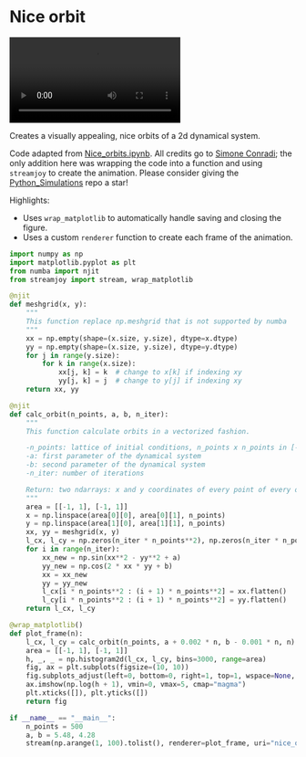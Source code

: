 # Nice orbit

<video controls="true" allowfullscreen="true">
<source src="https://github.com/ahuang11/streamjoy/assets/15331990/775fa0ff-540c-4e48-b751-b68823ec511b" type="video/mp4">
</video>

Creates a visually appealing, nice orbits of a 2d dynamical system.

Code adapted from [Nice_orbits.ipynb](https://github.com/profConradi/Python_Simulations/blob/main/Nice_orbits.ipynb).
All credits go to [Simone Conradi](https://github.com/profConradi); the only addition here was wrapping the code into a function and using `streamjoy` to create the animation. Please consider giving the [Python_Simulations](https://github.com/profConradi/Python_Simulations/tree/main) repo a star!

Highlights:

- Uses `wrap_matplotlib` to automatically handle saving and closing the figure.
- Uses a custom `renderer` function to create each frame of the animation.

```python
import numpy as np
import matplotlib.pyplot as plt
from numba import njit
from streamjoy import stream, wrap_matplotlib

@njit
def meshgrid(x, y):
    """
    This function replace np.meshgrid that is not supported by numba
    """
    xx = np.empty(shape=(x.size, y.size), dtype=x.dtype)
    yy = np.empty(shape=(x.size, y.size), dtype=y.dtype)
    for j in range(y.size):
        for k in range(x.size):
            xx[j, k] = k  # change to x[k] if indexing xy
            yy[j, k] = j  # change to y[j] if indexing xy
    return xx, yy

@njit
def calc_orbit(n_points, a, b, n_iter):
    """
    This function calculate orbits in a vectorized fashion.

    -n_points: lattice of initial conditions, n_points x n_points in [-1,1]x[-1,1]
    -a: first parameter of the dynamical system
    -b: second parameter of the dynamical system
    -n_iter: number of iterations

    Return: two ndarrays: x and y coordinates of every point of every orbit.
    """
    area = [[-1, 1], [-1, 1]]
    x = np.linspace(area[0][0], area[0][1], n_points)
    y = np.linspace(area[1][0], area[1][1], n_points)
    xx, yy = meshgrid(x, y)
    l_cx, l_cy = np.zeros(n_iter * n_points**2), np.zeros(n_iter * n_points**2)
    for i in range(n_iter):
        xx_new = np.sin(xx**2 - yy**2 + a)
        yy_new = np.cos(2 * xx * yy + b)
        xx = xx_new
        yy = yy_new
        l_cx[i * n_points**2 : (i + 1) * n_points**2] = xx.flatten()
        l_cy[i * n_points**2 : (i + 1) * n_points**2] = yy.flatten()
    return l_cx, l_cy

@wrap_matplotlib()
def plot_frame(n):
    l_cx, l_cy = calc_orbit(n_points, a + 0.002 * n, b - 0.001 * n, n)
    area = [[-1, 1], [-1, 1]]
    h, _, _ = np.histogram2d(l_cx, l_cy, bins=3000, range=area)
    fig, ax = plt.subplots(figsize=(10, 10))
    fig.subplots_adjust(left=0, bottom=0, right=1, top=1, wspace=None, hspace=None)
    ax.imshow(np.log(h + 1), vmin=0, vmax=5, cmap="magma")
    plt.xticks([]), plt.yticks([])
    return fig

if __name__ == "__main__":
    n_points = 500
    a, b = 5.48, 4.28
    stream(np.arange(1, 100).tolist(), renderer=plot_frame, uri="nice_orbit.mp4")
```
